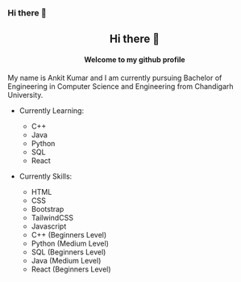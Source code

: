 ### Hi there 👋

<h2 align="center">Hi there 👋</h2>
<h4 align="center">Welcome to my github profile</h4>

My name is Ankit Kumar and I am currently pursuing Bachelor of Engineering in Computer Science and Engineering from Chandigarh University.

- Currently Learning:
   - C++
   - Java
   - Python
   - SQL
   - React

- Currently Skills:
  - HTML
  - CSS
  - Bootstrap
  - TailwindCSS
  - Javascript
  - C++ (Beginners Level)
  - Python (Medium Level)
  - SQL (Beginners Level)
  - Java (Medium Level)
  - React (Beginners Level)




